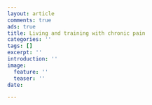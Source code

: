 ```yaml
---
layout: article
comments: true
ads: true
title: Living and training with chronic pain
categories: ''
tags: []
excerpt: ''
introduction: ''
image:
  feature: ''
  teaser: ''
date: 

---
```

